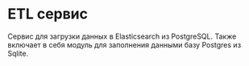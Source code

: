 # ETL сервис

Сервис для загрузки данных в Elasticsearch из PostgreSQL.
Также включает в себя модуль для заполнения данными базу Postgres из Sqlite. 
